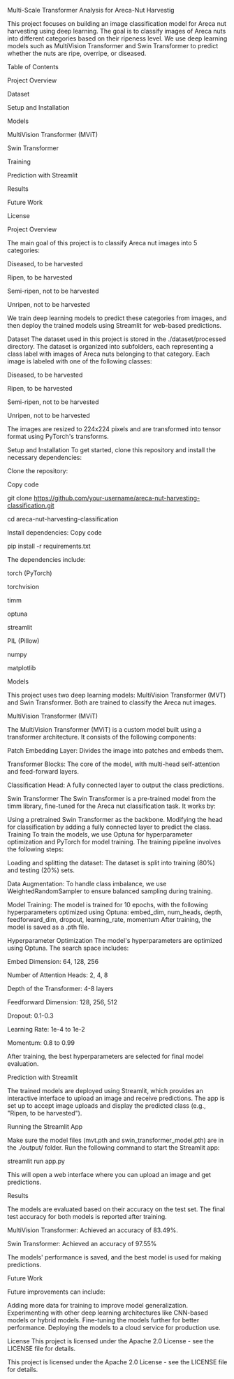 Multi-Scale Transformer Analysis for Areca-Nut Harvestig

This project focuses on building an image classification model for Areca nut harvesting using deep learning. The goal is to classify images of Areca nuts into different categories based on their ripeness level. We use deep learning models such as MultiVision Transformer and Swin Transformer to predict whether the nuts are ripe, overripe, or diseased.

Table of Contents


Project Overview

Dataset

Setup and Installation

Models

MultiVision Transformer (MViT)

Swin Transformer

Training

Prediction with Streamlit

Results

Future Work

License


Project Overview

The main goal of this project is to classify Areca nut images into 5 categories:

Diseased, to be harvested

Ripen, to be harvested

Semi-ripen, not to be harvested

Unripen, not to be harvested

We train deep learning models to predict these categories from images, and then deploy the trained models using Streamlit for web-based predictions.


Dataset
The dataset used in this project is stored in the ./dataset/processed directory. The dataset is organized into subfolders, each representing a class label with images of Areca nuts belonging to that category. Each image is labeled with one of the following classes:

Diseased, to be harvested

Ripen, to be harvested

Semi-ripen, not to be harvested

Unripen, not to be harvested

The images are resized to 224x224 pixels and are transformed into tensor format using PyTorch's transforms.


Setup and Installation
To get started, clone this repository and install the necessary dependencies:

Clone the repository:

Copy code

git clone https://github.com/your-username/areca-nut-harvesting-classification.git

cd areca-nut-harvesting-classification

Install dependencies:
Copy code

pip install -r requirements.txt

The dependencies include:


torch (PyTorch)

torchvision

timm

optuna

streamlit

PIL (Pillow)

numpy

matplotlib

Models

This project uses two deep learning models: MultiVision Transformer (MVT) and Swin Transformer. Both are trained to classify the Areca nut images.


MultiVision Transformer (MViT)

The MultiVision Transformer (MViT) is a custom model built using a transformer architecture. It consists of the following components:


Patch Embedding Layer: Divides the image into patches and embeds them.

Transformer Blocks: The core of the model, with multi-head self-attention and feed-forward layers.

Classification Head: A fully connected layer to output the class predictions.


Swin Transformer
The Swin Transformer is a pre-trained model from the timm library, fine-tuned for the Areca nut classification task. It works by:


Using a pretrained Swin Transformer as the backbone.
Modifying the head for classification by adding a fully connected layer to predict the class.
Training
To train the models, we use Optuna for hyperparameter optimization and PyTorch for model training. The training pipeline involves the following steps:


Loading and splitting the dataset: The dataset is split into training (80%) and testing (20%) sets.

Data Augmentation: To handle class imbalance, we use WeightedRandomSampler to ensure balanced sampling during training.

Model Training: The model is trained for 10 epochs, with the following hyperparameters optimized using Optuna:
embed_dim, num_heads, depth, feedforward_dim, dropout, learning_rate, momentum
After training, the model is saved as a .pth file.


Hyperparameter Optimization
The model's hyperparameters are optimized using Optuna. The search space includes:


Embed Dimension: 64, 128, 256

Number of Attention Heads: 2, 4, 8

Depth of the Transformer: 4-8 layers

Feedforward Dimension: 128, 256, 512

Dropout: 0.1-0.3

Learning Rate: 1e-4 to 1e-2

Momentum: 0.8 to 0.99

After training, the best hyperparameters are selected for final model evaluation.


Prediction with Streamlit

The trained models are deployed using Streamlit, which provides an interactive interface to upload an image and receive predictions. The app is set up to accept image uploads and display the predicted class (e.g., "Ripen, to be harvested").

Running the Streamlit App

Make sure the model files (mvt.pth and swin_transformer_model.pth) are in the ./output/ folder.
Run the following command to start the Streamlit app:

streamlit run app.py

This will open a web interface where you can upload an image and get predictions.

Results

The models are evaluated based on their accuracy on the test set. The final test accuracy for both models is reported after training.


MultiVision Transformer: Achieved an accuracy of 83.49%.

Swin Transformer: Achieved an accuracy of 97.55%

The models' performance is saved, and the best model is used for making predictions.


Future Work

Future improvements can include:

Adding more data for training to improve model generalization.
Experimenting with other deep learning architectures like CNN-based models or hybrid models.
Fine-tuning the models further for better performance.
Deploying the models to a cloud service for production use.


License
This project is licensed under the Apache 2.0 License - see the LICENSE file for details.


This project is licensed under the Apache 2.0 License - see the LICENSE file for details.
